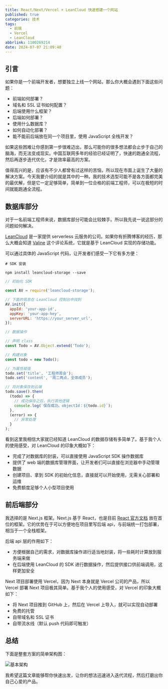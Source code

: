 ```yaml
---
title: React/Next/Vercel + LeanCloud 快速搭建一个网站
published: true
categories: 技术
tags:
  - 前端
  - Vercel
  - LeanCloud
abbrlink: 1100269214
date: 2024-07-07 21:09:48
---
```


## 引言

如果你是一个前端开发者，想要独立上线一个网站，那么你大概会遇到下面这些问题：

- 前端如何部署？
- 域名和 SSL 证书如何配置？
- 后端使用什么框架？
- 后端如何部署？
- 使用什么数据库？
- 如何自动化部署？
- 能不能前后端放在同一个项目里，使用 JavaScript 全栈开发？

如果这些困难让你感到第一步很难迈出，那么可能你的很多想法都会止步于自己的脑海，而无法变成现实。中国互联网多年的经验已经证明了，快速的跑通全流程，然后再逐步迭代优化，才是效率最高的方案。

值得高兴的是，应该有不少人都曾有过这样的苦恼，所以现在市面上诞生了大量的解决方案。今天我要介绍的就是其中的一种。我的技术选型可能不是各方面都完美的最优解，但是它一定足够简单，简单到一位合格的前端工程师，可以在极短的时间就能跑通全流程。

## 数据库部分

对于一名前端工程师来说，数据库部分可能会比较棘手。所以我先说一说这部分的问题如何解决。

[LeanCloud](https://leancloud.app/) 是一家提供 serverless 云服务的公司。如果你有折腾博客的经历，那么大概会知道 [Valine](https://valine.js.org/) 这个评论系统，它就是基于 LeanCloud 实现的存储功能。

可以通过具体的 JavaScript 代码，让开发者们感受一下它有多方便：

```shell
# SDK 安装

npm install leancloud-storage --save
```

```javascript
// 初始化 SDK

const AV = require('leancloud-storage');

// 下面的信息在 LeanCloud 控制台中找到
AV.init({
  appId: 'your-app-id',
  appKey: 'your-app-key',
  serverURL: 'https://your_server_url',
});
```

```javascript
// 数据操作

// 声明 class
const Todo = AV.Object.extend('Todo');

// 构建对象
const todo = new Todo();

// 为属性赋值
todo.set('title', '工程师周会');
todo.set('content', '周二两点，全体成员');

// 将对象保存到云端
todo.save().then(
  (todo) => {
    // 成功保存之后，执行其他逻辑
    console.log(`保存成功。objectId：${todo.id}`);
  },
  (error) => {
    // 异常处理
  }
);
```

看到这里我相信大家就已经知道 LeanCloud 的数据存储有多简单了。基于我个人的使用感受，对 LeanCloud 的印象大概如下：

- 完成了对数据库的封装，可以直接使用 JavaScript SDK 操作数据库
- 提供了 web 端的数据库管理界面，让开发者们可以直接在浏览器中手动管理数据
- 创建项目、拿到 SDK 的初始化信息，直接就可以开始使用，无需关心部署和运维
- 免费额度足够个人小型项目使用

## 前后端部分

我选择的是 Next.js 框架。Next.js 基于 React，也是目前 [React 官方文档](https://react.dev/learn/start-a-new-react-project) 放在首位的框架。它的优势在于可以方便地在项目里写后端 api，与前端统一打包部署，相当于一个全栈框架。

后端 api 层的作用如下：

- 方便根据自己的需求，对数据库操作进行适当地封装，将一些耗时计算放到服务端来做
- 在后端使用 LeanCloud 的 SDK 进行数据操作，然后提供接口供前端调用，这样更加安全

Next 项目部署使用 Vercel，因为 Next 本身就是 Vercel 公司的产品，所以 Vercel 部署 Next 项目极其简单。基于我个人的使用感受，对 Vercel 的印象大概如下：

- 将 Next 项目推到 GitHub 上，然后在 Vercel 上导入，就可以实现自动部署
- 免费的托管
- 自带域名和 SSL 证书
- 自带流水线（默认 push 代码即可触发）

## 总结

下面是整套方案的简单架构图：

![基本架构](/images/arch.png)

我希望这篇文章能够帮你快速出发，让你的想法迅速进入迭代流程，然后打磨出你自己心爱的产品。
